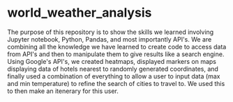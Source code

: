 # world_weather_analysis
The purpose of this repository is to show the skills we learned involving Jupyter notebook, Python, Pandas, and most importantly API's. We are combining all the knowledge we have learned to create code to access data from API's and then to manipulate them to give results like a search engine. Using Google's API's, we created heatmaps, displayed markers on maps displaying data of hotels nearest to randomly generated coordinates, and finally used a combination of everything to allow a user to input data (max and min temperature) to refine the search of cities to travel to. We used this to then make an itenerary for this user.
